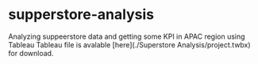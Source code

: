 # supperstore-analysis
Analyzing suppeerstore data and getting some KPI in APAC region using Tableau
Tableau file is avalable [here](./Superstore Analysis/project.twbx) for download.
